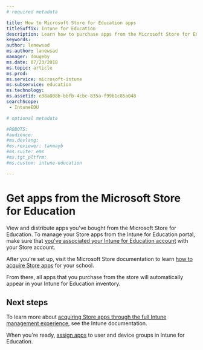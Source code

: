 ```yaml
---
# required metadata

title: How to Microsoft Store for Education apps
titleSuffix: Intune for Education
description: Learn how to purchase apps from the Microsoft Store for Education.
keywords:
author: lenewsad
ms.author: lanewsad
manager: dougeby
ms.date: 07/23/2018
ms.topic: article
ms.prod:
ms.service: microsoft-intune
ms.subservice: education
ms.technology:
ms.assetid: e38a808b-bbfb-4cbc-835a-f99b1c85a048
searchScope:
 - IntuneEDU

# optional metadata

#ROBOTS:
#audience:
#ms.devlang:
#ms.reviewer: tanmayb
#ms.suite: ems
#ms.tgt_pltfrm:
#ms.custom: intune-education

---
```


# Get apps from the Microsoft Store for Education

View and distribute apps you've bought from the Microsoft Store for Education. 
To manage your Store apps from the Intune for Education portal, make sure that [you've associated your Intune for Education account](https://docs.microsoft.com/education/get-started/configure-microsoft-store-for-education) with your Store account.  

After you're set up, visit the Microsoft Store documentation to learn [how to acquire Store apps](https://docs.microsoft.com/microsoft-store/find-and-acquire-apps-overview) for your school.

From there, all apps that you purchase from the store will automatically appear in your Intune for Education inventory.  

## Next steps
To learn more about [acquiring Store apps through the full Intune management experience](https://docs.microsoft.com/mem/configmgr/apps/deploy-use/manage-apps-from-the-windows-store-for-business), see the Intune documentation.  

When you're ready, [assign apps](assign-apps.md) to user and device groups in Intune for Education.


